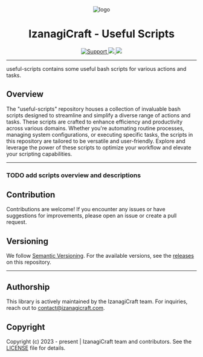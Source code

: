 <div align="center">
    <img src="https://avatars.githubusercontent.com/u/153524152?s=220" alt="logo">
</div>
<div align="center">
    <h1>IzanagiCraft - Useful Scripts</h1>
    <a href="https://discord.izanagicraft.com/">
        <img src="https://img.shields.io/discord/1183768311851388958.svg?colorB=Blue&logo=discord&label=Support+%26+Community&style=for-the-badge" alt="Support">
    </a>
    <a href="https://github.com/IzanagiCraft/useful-scripts/issues">
        <img src="https://img.shields.io/github/issues/IzanagiCraft/useful-scripts.svg?style=for-the-badge">
    </a>
    <a href="https://www.gnu.org/licenses/gpl-3.0">
        <img src="https://img.shields.io/badge/License-GPLv3-blue.svg?style=for-the-badge">
    </a>
</div>

---

useful-scripts contains some useful bash scripts for various actions and tasks.

## Overview

The "useful-scripts" repository houses a collection of invaluable bash scripts designed to streamline and simplify a diverse range of actions and tasks. These scripts are crafted to enhance efficiency and productivity across various domains. Whether you're automating routine processes, managing system configurations, or executing specific tasks, the scripts in this repository are tailored to be versatile and user-friendly. Explore and leverage the power of these scripts to optimize your workflow and elevate your scripting capabilities.

---

### TODO add scripts overview and descriptions

## Contribution

Contributions are welcome! If you encounter any issues or have suggestions for improvements, please open an issue or create a pull request.

## Versioning

We follow [Semantic Versioning](https://semver.org/). For the available versions, see the [releases](https://github.com/IzanagiCraft/useful-scripts/releases) on this repository.

---

## Authorship

This library is actively maintained by the IzanagiCraft team. For inquiries, reach out to [contact@izanagicraft.com](mailto:contact@izanagicraft.com).

## Copyright

Copyright (c) 2023 - present | IzanagiCraft team and contributors. See the [LICENSE](./LICENSE) file for details.
